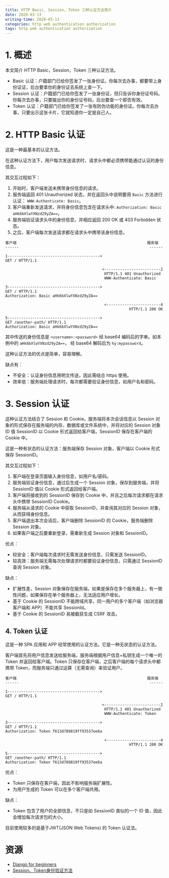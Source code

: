 ```yaml
---
title: HTTP Basic, Session, Token 三种认证方法简介
date: 2020-03-13
writing-time: 2020-03-13
categories: http web authentication authorization
tags: http web authentication authorization
---
```


# 1. 概述

本文简介 HTTP Basic，Session，Token 三种认证方法。

+ Basic 认证：户籍部门已给你签发了一张身份证。你每次去办事，都要带上身份证证，后台要拿你的身份证去系统上查一下。
+ Session 认证：户籍部门已给你签发了一张身份证，但只告诉你身份证号码。你每次去办事，只要报出你的身份证号码，后台要查一个即否有效。
+ Token 认证：户籍部门已给你签发了一张有防伪功能的身份证。你每次去办事，只要出示这张卡片，它就知道你一定是自己人。 


# 2. HTTP Basic 认证

这是一种最基本的认证方法。

在这种认证方法下，用户每次发送请求时，请求头中都必须携带能通过认证的身份信息。

其交互过程如下：

1. 开始时，客户端发送未携带身份信息的请求。
2. 服务端返回 401 Unauthorized 状态，并在返回头中说明要用 `Basic` 方法进行认证： `WWW-Authenticate: Basic`。
3. 客户端重新发送请求，并将身份信息包含在请求头中: `Authorization: Basic aHk6bXlwYXNzd29yZA==`。
4. 服务端验证请求头中的身份信息，并相应返回  200 OK 或 403 Forbidden 状态。
5. 之后，客户端每次发送请求都在请求头中携带该身份信息。


```
客户端                                                          服务端
------                                                          ------

1----------------------------------------->
GET / HTTP/1.1

                                           <-------------------------2
                                            HTTP/1.1 401 Unauthorized
                                            WWW-Authenticate: Basic

3----------------------------------------->
GET / HTTP/1.1
Authorization: Basic aHk6bXlwYXNzd29yZA==

                                            <------------------------4
                                                       HTTP/1.1 200 OK

5----------------------------------------->
GET /another-path/ HTTP/1.1
Authorization: Basic aHk6bXlwYXNzd29yZA==
```

其中传送的身份信息是 `<username>:<password>` 经 base64 编码后的字串。如本例中的 `aHk6bXlwYXNzd29yZA==`， 经 base64 解码后为 `hy:mypassword`。

这种认证方法的优点是简单，容易理解。

缺点有：

+ 不安全：认证身份信息用明文传送，因此需结合 https 使用。
+ 效率低：服务端处理请求时，每次都需要验证身份信息，如用户名和密码。


# 3. Session 认证

这种认证方法结合了 Session 和 Cookie。服务端将本次会话信息以 Session 对象的形式保存在服务端的内存、数据库或文件系统中，并将对应的 Session 对象 ID 值 SessionID 以 Cookie 形式返回给客户端，SessionID 保存在客户端的 Cookie 中。

这是一种有状态的认证方法：服务端保存 Session 对象，客户端以 Cookie 形式保存 SessionID。

其交互过程如下：

1. 客户端在登录页面输入身份信息，如用户名/密码。
2. 服务端验证身份信息，通过后生成一个 Session 对象，保存到服务端，并将 SessionID 值以 Cookie 形式返回给客户端。
3. 客户端将接收到的 SessionID 保存到 Cookie 中，并且之后每次请求都在请求头中携带 SessionID Cookie。
4. 服务端从请求的 Cookie 中获取 SessionID，并查询其对应的 Session 对象，从而获得身份信息。
5. 客户端退出本次会话后，客户端删除 SessionID 的 Cookie，服务端删除 Session 对象。
6. 如果客户端之后要重新登录，需重新生成 Session 对象和 SessionID。

优点：

+ 较安全：客户端每次请求时无需发送身份信息，只需发送 SessionID。
+ 较高效：服务端无需每次处理请求时都要验证身份信息，只需通过 SessionID 查询 Session 对象。


缺点：

+ 扩展性差，Session 对象保存在服务端，如果是保存在多个服务器上，有一致性问题，如果保存在单个服务器上，无法适应用户增长。
+ 基于 Cookie 的 SessionID 不能跨域共享，同一用户的多个客户端（如浏览器客户端和 APP）不能共享 SessionId。
+ 基于 Cookie 的 SessionID 易被截获生成 CSRF 攻击。

## 4. Token 认证

这是一种 SPA 应用和 APP 经常使用的认证方法。它是一种无状态的认证方法。

客户端首先将用户信息发送给服务端，服务端根据用户信息+私钥生成一个唯一的 Token 并返回给客户端。Token 只保存在客户端，之后客户端的每个请求头中都携带 Token，而服务端只通过运算（无需查询）来验证用户。


```
客户端                                                          服务端
------                                                          ------

1----------------------------------------->
GET / HTTP/1.1

                                           <-------------------------2
                                            HTTP/1.1 401 Unauthorized
                                            WWW-Authenticate: Token

3----------------------------------------->
GET / HTTP/1.1
Authorization: Token f613d789819ff93537ee6a

                                            <------------------------4
                                                       HTTP/1.1 200 OK

5----------------------------------------->
GET /another-path/ HTTP/1.1
Authorization: Token f613d789819ff93537ee6a
```

优点：

+ Token 只保存在客户端，因此不影响服务端扩展性。
+ 为用户生成的 Token 可以在多个客户端共用。


缺点：

+ Token 包含了用户的全部信息，不只是如 SessionID 类似的一个 ID 值，因此会增加每次请求包的大小。


目前使用较多的是基于JWT(JSON Web Tokens) 的 Token 认证法。


# 资源

+ [Django for beginners](https://book.douban.com/subject/30389913/)
+ [Session、Token身份验证方法](https://blog.csdn.net/pan_tian/article/details/84841154)
